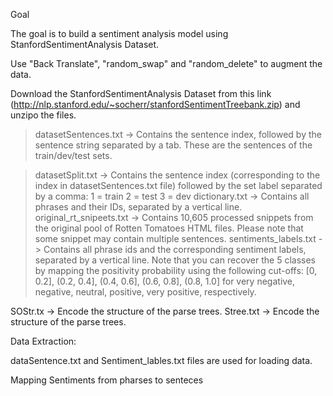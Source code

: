 Goal

The goal is to build a sentiment analysis model using StanfordSentimentAnalysis Dataset.

Use "Back Translate", "random_swap" and "random_delete" to augment the data.

Download the StanfordSentimentAnalysis Dataset from this link (http://nlp.stanford.edu/~socherr/stanfordSentimentTreebank.zip) and unzipo the files.


> datasetSentences.txt -> Contains the sentence index, followed by the sentence string separated by a tab. These are the sentences of the train/dev/test sets.

> datasetSplit.txt -> Contains the sentence index (corresponding to the index in datasetSentences.txt file) followed by the set label separated by a comma:
	1 = train
	2 = test
	3 = dev
> dictionary.txt -> Contains all phrases and their IDs, separated by a vertical line.
original_rt_snipeets.txt -> Contains 10,605 processed snippets from the original pool of Rotten Tomatoes HTML files. Please note that some snippet may contain multiple sentences.
sentiments_labels.txt -> Contains all phrase ids and the corresponding sentiment labels, separated by a vertical line.
Note that you can recover the 5 classes by mapping the positivity probability using the following cut-offs:
[0, 0.2], (0.2, 0.4], (0.4, 0.6], (0.6, 0.8], (0.8, 1.0]
for very negative, negative, neutral, positive, very positive, respectively.

SOStr.tx -> Encode the structure of the parse trees. 
Stree.txt -> Encode the structure of the parse trees. 

Data Extraction:

dataSentence.txt  and Sentiment_lables.txt files are used for loading data.

Mapping Sentiments from pharses to senteces



